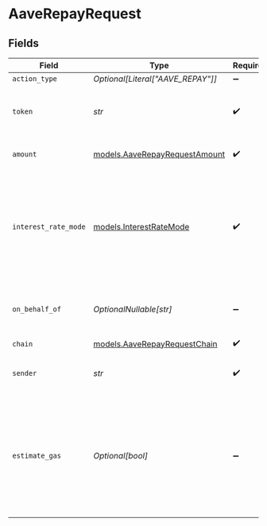 # AaveRepayRequest


## Fields

| Field                                                                                                                        | Type                                                                                                                         | Required                                                                                                                     | Description                                                                                                                  | Example                                                                                                                      |
| ---------------------------------------------------------------------------------------------------------------------------- | ---------------------------------------------------------------------------------------------------------------------------- | ---------------------------------------------------------------------------------------------------------------------------- | ---------------------------------------------------------------------------------------------------------------------------- | ---------------------------------------------------------------------------------------------------------------------------- |
| `action_type`                                                                                                                | *Optional[Literal["AAVE_REPAY"]]*                                                                                            | :heavy_minus_sign:                                                                                                           | N/A                                                                                                                          |                                                                                                                              |
| `token`                                                                                                                      | *str*                                                                                                                        | :heavy_check_mark:                                                                                                           | The symbol of the underlying asset to repay..                                                                                | WETH                                                                                                                         |
| `amount`                                                                                                                     | [models.AaveRepayRequestAmount](../models/aaverepayrequestamount.md)                                                         | :heavy_check_mark:                                                                                                           | The amount of the asset to repay                                                                                             | 150.5                                                                                                                        |
| `interest_rate_mode`                                                                                                         | [models.InterestRateMode](../models/interestratemode.md)                                                                     | :heavy_check_mark:                                                                                                           | On AAVE there are 2 different interest modes.<br/><br/>A stable (but typically higher rate), or a variable rate.             |                                                                                                                              |
| `on_behalf_of`                                                                                                               | *OptionalNullable[str]*                                                                                                      | :heavy_minus_sign:                                                                                                           | The address on behalf of whom the supply is made                                                                             |                                                                                                                              |
| `chain`                                                                                                                      | [models.AaveRepayRequestChain](../models/aaverepayrequestchain.md)                                                           | :heavy_check_mark:                                                                                                           | N/A                                                                                                                          |                                                                                                                              |
| `sender`                                                                                                                     | *str*                                                                                                                        | :heavy_check_mark:                                                                                                           | The address of the transaction sender.                                                                                       | 0x29F20a192328eF1aD35e1564aBFf4Be9C5ce5f7B                                                                                   |
| `estimate_gas`                                                                                                               | *Optional[bool]*                                                                                                             | :heavy_minus_sign:                                                                                                           | Determines whether to estimate gas costs for transactions, also verifying that the transaction can be successfully executed. |                                                                                                                              |